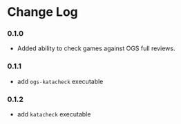 # Change Log

### 0.1.0
- Added ability to check games against OGS full reviews.

### 0.1.1
- add `ogs-katacheck` executable

### 0.1.2
- add `katacheck` executable
